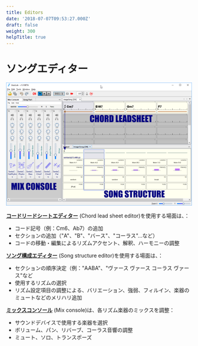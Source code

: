 ```yaml
---
title: Editors
date: '2018-07-07T09:53:27.000Z'
draft: false
weight: 300
helpTitle: true
---
```


# ソングエディター

![](../../.gitbook/assets/jjazzlab-legende.png)

  [**コードリードシートエディター**](chord-lead-sheet.md) \(Chord lead sheet editor\)を使用する場面は、：

* コード記号（例：Cm6、Ab7）の追加
* セクションの追加（"A"、"B"、"バース"、"コーラス"...など）
* コードの移動・編集によるリズムアクセント、解釈、ハーモニーの調整

[**ソング構成エディター**](song-structure.md) \(Song structure editor\)を使用する場面は、：

* セクションの順序決定（例："AABA"、"ヴァース ヴァース コーラス ヴァース"など 
* 使用するリズムの選択 
* リズム設定項目の調整による、バリエーション、強弱、フィルイン、楽器のミュートなどのメリハリ追加

[**ミックスコンソール**](mix-console.md) \(Mix console\)は、各リズム楽器のミックスを調整：

* サウンドデバイスで使用する楽器を選択
* ボリューム、パン、リバーブ、コーラス音響の調整 
* ミュート、ソロ、トランスポーズ

